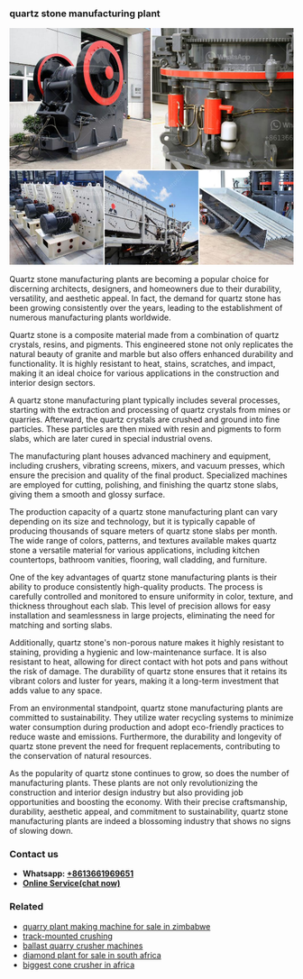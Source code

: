 <h3>quartz stone manufacturing plant</h3><img src='1706767085.jpg' alt=''><p>Quartz stone manufacturing plants are becoming a popular choice for discerning architects, designers, and homeowners due to their durability, versatility, and aesthetic appeal. In fact, the demand for quartz stone has been growing consistently over the years, leading to the establishment of numerous manufacturing plants worldwide.</p><p>Quartz stone is a composite material made from a combination of quartz crystals, resins, and pigments. This engineered stone not only replicates the natural beauty of granite and marble but also offers enhanced durability and functionality. It is highly resistant to heat, stains, scratches, and impact, making it an ideal choice for various applications in the construction and interior design sectors.</p><p>A quartz stone manufacturing plant typically includes several processes, starting with the extraction and processing of quartz crystals from mines or quarries. Afterward, the quartz crystals are crushed and ground into fine particles. These particles are then mixed with resin and pigments to form slabs, which are later cured in special industrial ovens.</p><p>The manufacturing plant houses advanced machinery and equipment, including crushers, vibrating screens, mixers, and vacuum presses, which ensure the precision and quality of the final product. Specialized machines are employed for cutting, polishing, and finishing the quartz stone slabs, giving them a smooth and glossy surface.</p><p>The production capacity of a quartz stone manufacturing plant can vary depending on its size and technology, but it is typically capable of producing thousands of square meters of quartz stone slabs per month. The wide range of colors, patterns, and textures available makes quartz stone a versatile material for various applications, including kitchen countertops, bathroom vanities, flooring, wall cladding, and furniture.</p><p>One of the key advantages of quartz stone manufacturing plants is their ability to produce consistently high-quality products. The process is carefully controlled and monitored to ensure uniformity in color, texture, and thickness throughout each slab. This level of precision allows for easy installation and seamlessness in large projects, eliminating the need for matching and sorting slabs.</p><p>Additionally, quartz stone's non-porous nature makes it highly resistant to staining, providing a hygienic and low-maintenance surface. It is also resistant to heat, allowing for direct contact with hot pots and pans without the risk of damage. The durability of quartz stone ensures that it retains its vibrant colors and luster for years, making it a long-term investment that adds value to any space.</p><p>From an environmental standpoint, quartz stone manufacturing plants are committed to sustainability. They utilize water recycling systems to minimize water consumption during production and adopt eco-friendly practices to reduce waste and emissions. Furthermore, the durability and longevity of quartz stone prevent the need for frequent replacements, contributing to the conservation of natural resources.</p><p>As the popularity of quartz stone continues to grow, so does the number of manufacturing plants. These plants are not only revolutionizing the construction and interior design industry but also providing job opportunities and boosting the economy. With their precise craftsmanship, durability, aesthetic appeal, and commitment to sustainability, quartz stone manufacturing plants are indeed a blossoming industry that shows no signs of slowing down.</p><h3>Contact us</h3><ul><li><strong>Whatsapp:&nbsp;<a href="https://wa.me/8613661969651">+8613661969651</a></strong></li><li><a href="https://swt.shibang-china.com/?git&amp;zhl&amp;quartz stone manufacturing plant"><strong>Online Service(chat now)</strong></a></li></ul><h3>Related</h3><ul><li><a href='quarry plant making machine for sale in zimbabwe.md'>quarry plant making machine for sale in zimbabwe</a></li><li><a href='trackmounted crushing.md'>track-mounted crushing</a></li><li><a href='ballast quarry crusher machines.md'>ballast quarry crusher machines</a></li><li><a href='diamond plant for sale in south africa.md'>diamond plant for sale in south africa</a></li><li><a href='biggest cone crusher in africa.md'>biggest cone crusher in africa</a></li></ul>